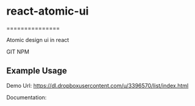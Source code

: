 # react-atomic-ui
===============

Atomic design ui in react

GIT
NPM

## Example Usage
Demo Url:
https://dl.dropboxusercontent.com/u/3396570/list/index.html

Documentation:

